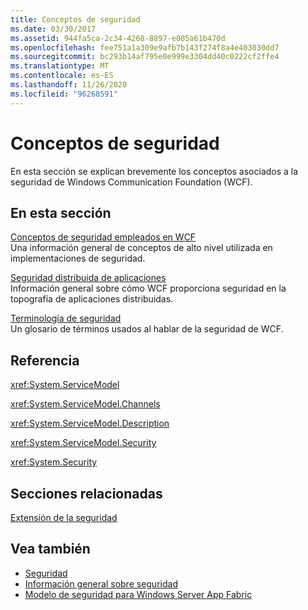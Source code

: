 ```yaml
---
title: Conceptos de seguridad
ms.date: 03/30/2017
ms.assetid: 944fa5ca-2c34-4268-8897-e005a61b470d
ms.openlocfilehash: fee751a1a309e9afb7b143f274f8a4e403030dd7
ms.sourcegitcommit: bc293b14af795e0e999e3304dd40c0222cf2ffe4
ms.translationtype: MT
ms.contentlocale: es-ES
ms.lasthandoff: 11/26/2020
ms.locfileid: "96268591"
---
```

# <a name="security-concepts"></a>Conceptos de seguridad

En esta sección se explican brevemente los conceptos asociados a la seguridad de Windows Communication Foundation (WCF).  
  
## <a name="in-this-section"></a>En esta sección  

 [Conceptos de seguridad empleados en WCF](security-concepts-used-in-wcf.md)  
 Una información general de conceptos de alto nivel utilizada en implementaciones de seguridad.  
  
 [Seguridad distribuida de aplicaciones](distributed-application-security.md)  
 Información general sobre cómo WCF proporciona seguridad en la topografía de aplicaciones distribuidas.  
  
 [Terminología de seguridad](wcf-security-terminology.md)  
 Un glosario de términos usados al hablar de la seguridad de WCF.  
  
## <a name="reference"></a>Referencia  

 <xref:System.ServiceModel>  
  
 <xref:System.ServiceModel.Channels>  
  
 <xref:System.ServiceModel.Description>  
  
 <xref:System.ServiceModel.Security>  
  
 <xref:System.Security>  
  
## <a name="related-sections"></a>Secciones relacionadas  

 [Extensión de la seguridad](../extending/extending-security.md)  
  
## <a name="see-also"></a>Vea también

- [Seguridad](security.md)
- [Información general sobre seguridad](security-overview.md)
- [Modelo de seguridad para Windows Server App Fabric](/previous-versions/appfabric/ee677202(v=azure.10))
